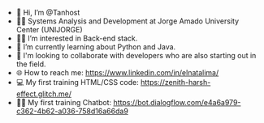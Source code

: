 - 👋 Hi, I’m @Tanhost
- 👨‍🎓 Systems Analysis and Development at Jorge Amado University Center (UNIJORGE)
- 👨‍💻 I’m interested in Back-end stack.
- 🐍 I’m currently learning about Python and Java.
- 💬 I'm looking to collaborate with developers who are also starting out in the field.
- 🌐 How to reach me: https://www.linkedin.com/in/elnatalima/
- 💻 My first training HTML/CSS code: https://zenith-harsh-effect.glitch.me/
- 🤖💬 My first training Chatbot: https://bot.dialogflow.com/e4a6a979-c362-4b62-a036-758d16a66da9


<!---
Tanhost/Tanhost is a ✨ special ✨ repository because its `README.md` (this file) appears on your GitHub profile.
You can click the Preview link to take a look at your changes.
--->
